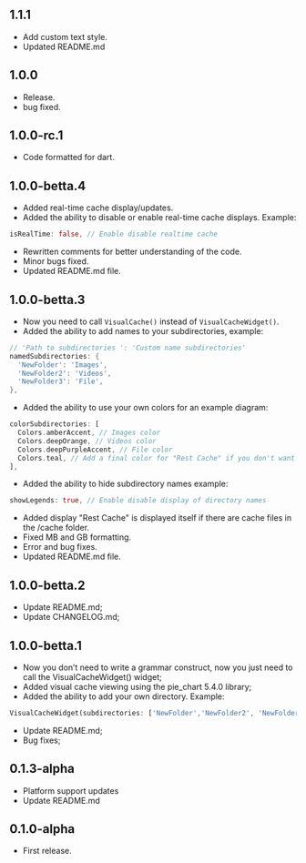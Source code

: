 ## 1.1.1
* Add custom text style.
* Updated README.md

## 1.0.0
* Release.
* bug fixed.

## 1.0.0-rc.1
* Code formatted for dart.

## 1.0.0-betta.4

* Added real-time cache display/updates.
* Added the ability to disable or enable real-time cache displays. Example:
```dart
isRealTime: false, // Enable disable realtime cache
```
* Rewritten comments for better understanding of the code.
* Minor bugs fixed.
* Updated README.md file.

## 1.0.0-betta.3
* Now you need to call `VisualCache()` instead of `VisualCacheWidget()`.
* Added the ability to add names to your subdirectories, example: 
```dart
// 'Path to subdirectories ': 'Custom name subdirectories'
namedSubdirectories: {
  'NewFolder': 'Images',
  'NewFolder2': 'Videos',
  'NewFolder3': 'File',
},
```
* Added the ability to use your own colors for an example diagram:
```dart
colorSubdirectories: [
  Colors.amberAccent, // Images color
  Colors.deepOrange, // Videos color
  Colors.deepPurpleAccent, // File color
  Colors.teal, // Add a final color for "Rest Cache" if you don't want it to be determined by itself
],
```
* Added the ability to hide subdirectory names example:
```dart
showLegends: true, // Enable disable display of directory names
```
* Added display "Rest Cache" is displayed itself if there are cache files in the /cache folder.
* Fixed MB and GB formatting.
* Error and bug fixes.
* Updated README.md file.

## 1.0.0-betta.2

* Update README.md;
* Update CHANGELOG.md;

## 1.0.0-betta.1

* Now you don’t need to write a grammar construct, now you just need to call the VisualCacheWidget() widget;
* Added visual cache viewing using the pie_chart 5.4.0 library;
* Added the ability to add your own directory. Example:
```dart 
VisualCacheWidget(subdirectories: ['NewFolder','NewFolder2', 'NewFolder3'],)
```
* Update README.md;
* Bug fixes;

## 0.1.3-alpha

* Platform support updates
* Update README.md

## 0.1.0-alpha

* First release.
